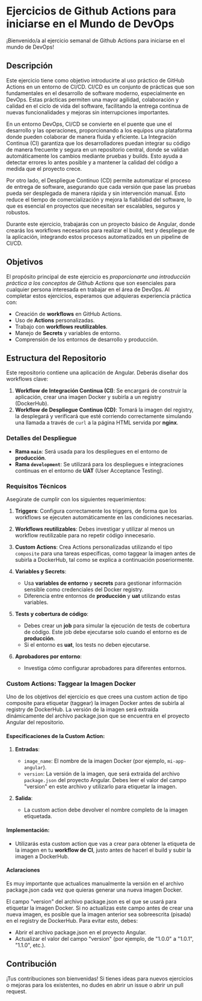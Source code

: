 # Ejercicios de Github Actions  para iniciarse en el Mundo de DevOps

¡Bienvenido/a al ejercicio semanal de Github Actions para iniciarse en el mundo de DevOps!

## Descripción

Este ejercicio tiene como objetivo introducirte al uso práctico de GitHub Actions en un entorno de CI/CD. CI/CD es un conjunto de prácticas que son fundamentales en el desarrollo de software moderno, especialmente en DevOps. Estas prácticas permiten una mayor agilidad, colaboración y calidad en el ciclo de vida del software, facilitando la entrega continua de nuevas funcionalidades y mejoras sin interrupciones importantes.

En un entorno DevOps, CI/CD se convierte en el puente que une el desarrollo y las operaciones, proporcionando a los equipos una plataforma donde pueden colaborar de manera fluida y eficiente. La Integración Continua (CI) garantiza que los desarrolladores puedan integrar su código de manera frecuente y segura en un repositorio central, donde se validan automáticamente los cambios mediante pruebas y builds. Esto ayuda a detectar errores lo antes posible y a mantener la calidad del código a medida que el proyecto crece.

Por otro lado, el Despliegue Continuo (CD) permite automatizar el proceso de entrega de software, asegurando que cada versión que pase las pruebas pueda ser desplegada de manera rápida y sin intervención manual. Esto reduce el tiempo de comercialización y mejora la fiabilidad del software, lo que es esencial en proyectos que necesitan ser escalables, seguros y robustos.

Durante este ejercicio, trabajarás con un proyecto básico de Angular, donde crearás los workflows necesarios para realizar el build, test y despliegue de la aplicación, integrando estos procesos automatizados en un pipeline de CI/CD.

## Objetivos

El propósito principal de este ejercicio es _proporcionarte una introducción práctica a los conceptos de Github Actions_ que son esenciales para cualquier persona interesada en trabajar en el área de DevOps. Al completar estos ejercicios, esperamos que adquieras experiencia práctica con:

- Creación de **workflows** en GitHub Actions.
- Uso de **Actions** personalizadas.
- Trabajo con **workflows reutilizables**.
- Manejo de **Secrets** y variables de entorno.
- Comprensión de los entornos de desarrollo y producción.

## Estructura del Repositorio

Este repositorio contiene una aplicación de Angular. Deberás diseñar dos workflows clave:
1. **Workflow de Integración Continua (CI)**: Se encargará de construir la aplicación, crear una imagen Docker y subirla a un registry (DockerHub).
2. **Workflow de Despliegue Continuo (CD)**: Tomará la imagen del registry, la desplegará y verificará que esté corriendo correctamente simulando una llamada a través de `curl` a la página HTML servida por **nginx**.

### Detalles del Despliegue
- **Rama `main`**: Será usada para los despliegues en el entorno de **producción**.
- **Rama `development`**: Se utilizará para los despliegues e integraciones continuas en el entorno de **UAT** (User Acceptance Testing).

### Requisitos Técnicos
Asegúrate de cumplir con los siguientes requerimientos:

1. **Triggers**: Configura correctamente los triggers, de forma que los workflows se ejecuten automáticamente en las condiciones necesarias.
   
2. **Workflows reutilizables**: Debes investigar y utilizar al menos un workflow reutilizable para no repetir código innecesario.

3. **Custom Actions**: Crea Actions personalizadas utilizando el tipo `composite` para una tareas específicas, como taggear la imagen antes de subirla a DockerHub, tal como se explica a continuación poseriormente.

4. **Variables y Secrets**:
   - Usa **variables de entorno** y **secrets** para gestionar información sensible como credenciales del Docker registry.
   - Diferencia entre entornos de **producción** y **uat** utilizando estas variables.

5. **Tests y cobertura de código**:
   - Debes crear un **job** para simular la ejecución de tests de cobertura de código. Este job debe ejecutarse solo cuando el entorno es de **producción**.
   - Si el entorno es **uat**, los tests no deben ejecutarse.

6. **Aprobadores por entorno**:
   - Investiga cómo configurar aprobadores para diferentes entornos.

### Custom Actions: Taggear la Imagen Docker

Uno de los objetivos del ejercicio es que crees una custom action de tipo composite para etiquetar (taggear) la imagen Docker antes de subirla al registry de DockerHub. La versión de la imagen será extraída dinámicamente del archivo package.json que se encuentra en el proyecto Angular del repositorio.

#### Especificaciones de la Custom Action:

1. **Entradas**:
    - `image_name`: El nombre de la imagen Docker (por ejemplo, `mi-app-angular`).
    - `version`: La versión de la imagen, que será extraída del archivo `package.json` del proyecto Angular. Debes leer el valor del campo "version" en este archivo y utilizarlo para etiquetar la imagen.

2. **Salida**:
    - La custom action debe devolver el nombre completo de la imagen etiquetada.

#### Implementación:

- Utilizarás esta custom action que vas a crear para obtener la etiqueta de la imagen en tu **workflow de CI**, justo antes de hacerl el build y subir la imagen a DockerHub.

#### Aclaraciones

Es muy importante que actualices manualmente la versión en el archivo package.json cada vez que quieras generar una nueva imagen Docker.

El campo "version" del archivo package.json es el que se usará para etiquetar la imagen Docker. Si no actualizas este campo antes de crear una nueva imagen, es posible que la imagen anterior sea sobreescrita (pisada) en el registry de DockerHub. Para evitar esto, debes:

- Abrir el archivo package.json en el proyecto Angular.
- Actualizar el valor del campo "version" (por ejemplo, de "1.0.0" a "1.0.1", "1.1.0", etc.).

## Contribución

¡Tus contribuciones son bienvenidas! Si tienes ideas para nuevos ejercicios o mejoras para los existentes, no dudes en abrir un issue o abrir un pull request.


